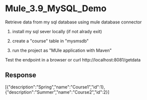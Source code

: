 # Mule_3.9_MySQL_Demo
Retrieve data from my sql database using mule database connector

1. install my sql sever locally (if not alrady exit) 
2. create a "course" table in "mysmsdb" 

3. run the project as "MUle application with Maven"

Test the endpoint in a browser or curl 
http://localhost:8081/getdata

## Response

[{"description":"Spring","name":"Course1","id":1},{"description":"Summer","name":"Course2","id":2}]

